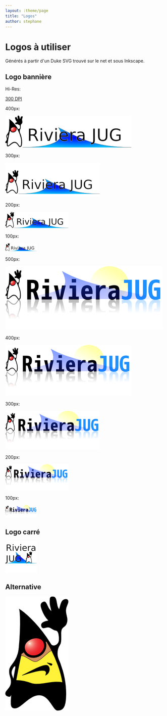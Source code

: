 ```yaml
---
layout: :theme/page
title: "Logos"
author: stephane
---
```



# Logos à utiliser

Générés à partir d'un Duke SVG trouvé sur le net et sous Inkscape.

## Logo bannière

Hi-Res:

[300 DPI](rivierajug-logo-1-300dpi.png)

400px:

![alt text](rivierajug-logo-1-gros.png)

300px:

![alt text](rivierajug-logo-1-300x100.png)

200px:

![alt text](rivierajug-logo-1-moyen.png)

100px:

![alt text](rivierajug-logo-1-petit.png)

500px:

![alt text](rivierajug-nouveau-logo-500px.png)

400px:

![alt text](rivierajug-nouveau-logo-400px.png)

300px:

![alt text](rivierajug-nouveau-logo-300px.png)


200px:

![alt text](rivierajug-nouveau-logo-200px.png)


100px:

![alt text](rivierajug-nouveau-logo-100px.png)









## Logo carré

![alt text](rivierajug-logo-square-1-small.png)

## Alternative

![alt text](duke-brice-de-nice.png)


